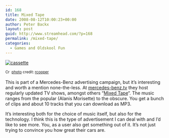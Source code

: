 ```yaml
---
id: 168
title: Mixed Tape
date: 2008-08-12T10:00:23+00:00
author: Peter Backx
layout: post
guid: http://www.streamhead.com/?p=168
permalink: /mixed-tape/
categories:
  - Games and Oldskool Fun
---
```

<a title="cassette" href="http://www.flickr.com/photos/36818084@N00/232905384/" target="_blank"><img src="http://farm1.static.flickr.com/85/232905384_a049447ad3_m.jpg" border="0" alt="cassette" /></a>
  
<small><a title="Attribution-ShareAlike License" href="http://creativecommons.org/licenses/by-sa/2.0/" target="_blank"><img src="http://www.streamhead.com/wp-content/plugins/photo-dropper/images/cc.png" border="0" alt="Creative Commons License" width="16" height="16" align="absmiddle" /></a> <a href="http://www.photodropper.com/photos/" target="_blank">photo</a> credit: <a title="rcooper" href="http://www.flickr.com/photos/36818084@N00/232905384/" target="_blank">rcooper</a></small>

This is part of a Mercedes-Benz advertising campaign, but it&#8217;s interesting and worth a mention none-the-less. At <a title="Mercedes-Benz.tv" href="http://mercedes-benz.tv/" target="_blank">mercedes-benz.tv</a> they host regularly updated TV shows, amongst others &#8220;<a title="Mercedes-Benz.tv Mixed Tape" href="http://www.mixed-tape.com" target="_blank">Mixed Tape</a>&#8220;. The music ranges from the popular (Alanis Morisette) to the obscure. You get a bunch of clips and about 10 tracks that you can download as MP3.

It&#8217;s interesting both for the choice of music itself, but also for the technology. I think this is the type of advertisement I can deal with and I&#8217;d like to see more. You, as a user also get something out of it. It&#8217;s not just trying to convince you how great their cars are.

<!-- AddThis Advanced Settings generic via filter on the_content -->

<!-- AddThis Share Buttons generic via filter on the_content -->